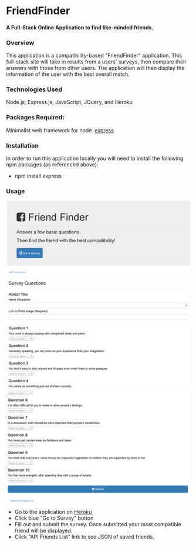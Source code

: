 # FriendFinder
 
#### A Full-Stack Online Application to find like-minded friends.

### Overview

This application is a compatibility-based "FriendFinder" application.  This full-stack site will take in results from a users' surveys, then compare their answers with those from other users. The application will then display the information of the user with the best overall match.

### Technologies Used

Node.js, Express.js, JavaScript, JQuery, and Heroku

### Packages Required:

Minimalist web framework for node.
[express](https://www.npmjs.com/package/express)

### Installation

In order to run this application locally you will need to install the following npm packages (as referenced above):

* npm install express

### Usage

![Landing Page Image](FriendFinderLanding.png)
![Survey Page Image 1](FriendFinder-1.png)
![Survey Page Image 2](FriendFinder-2.png)

   * Go to the application on [Heroku](https://limitless-wildwood-91948.herokuapp.com/)
   * Click blue "Go to Survey" button
   * Fill out and submit the survey.  Once submitted your most compatible friend will be displayed.
   * Click "API Friends List" link to see JSON of saved friends.
